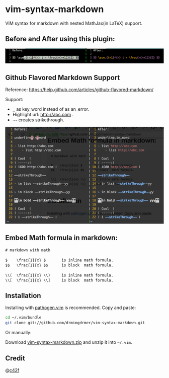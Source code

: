 # vim-syntax-markdown

VIM syntax for markdown with nested MathJax(in LaTeX) support.

## Before and After using this plugin:
![](res/before-after.png)

<!-- <style> -->
<!--     img { -->
<!--         max-width: 100%; -->
<!--     } -->
<!-- </style> -->

## Github Flavored Markdown Support

Reference: https://help.github.com/articles/github-flavored-markdown/

Support:
-   `_` as key_word instead of as an_error.
-   Highlight url: http://abc.com .
-   `~~` creates ~~strikethrough~~.

![](res/github-flavored.png)

## Embed Math formula in markdown:
```
# markdown with math

$    \frac{1}{x} $       is inline math formula.
$$   \frac{1}{x} $$      is block  math formula.

\\(  \frac{1}{x} \\)     is inline math formula.
\\[  \frac{1}{x} \\]     is block  math formula.
```

##  Installation

Installing with [pathogen.vim](https://github.com/tpope/vim-pathogen)
 is recommended. Copy and paste:

```sh
cd ~/.vim/bundle
git clone git://github.com/drmingdrmer/vim-syntax-markdown.git
```

Or manually:

Download [vim-syntax-markdown.zip](https://github.com/drmingdrmer/vim-syntax-markdown/archive/master.zip)
and unzip it into `~/.vim`.

## Credit

@[c42f](//github.com/c42f)
